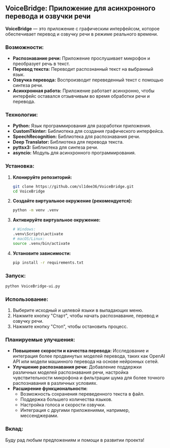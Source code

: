 ## VoiceBridge: Приложение для асинхронного перевода и озвучки речи

**VoiceBridge** — это приложение с графическим интерфейсом, которое обеспечивает перевод и озвучку речи в режиме реального времени. 

### Возможности:

- **Распознавание речи:** Приложение прослушивает микрофон и преобразует речь в текст.
- **Перевод текста:** Переводит распознанный текст на выбранный язык.
- **Озвучка перевода:** Воспроизводит переведенный текст с помощью синтеза речи.
- **Асинхронная работа:** Приложение работает асинхронно, чтобы интерфейс оставался отзывчивым во время обработки речи и перевода.

### Технологии:

- **Python:** Язык программирования для разработки приложения.
- **CustomTkinter:**  Библиотека для создания графического интерфейса.
- **SpeechRecognition:**  Библиотека для распознавания речи.
- **Deep Translator:** Библиотека для перевода текста.
- **pyttsx3:** Библиотека для синтеза речи.
- **asyncio:**  Модуль для асинхронного программирования.

### Установка:

1. **Клонируйте репозиторий:**
   ```bash
   git clone https://github.com/sl1dee36/VoiceBridge.git
   cd VoiceBridge
   ```

2. **Создайте виртуальное окружение (рекомендуется):**
   ```bash
   python -m venv .venv
   ```

3. **Активируйте виртуальное окружение:**
   ```bash
   # Windows:
   .venv\Scripts\activate
   # macOS/Linux:
   source .venv/bin/activate
   ```

4. **Установите зависимости:**
   ```bash
   pip install -r requirements.txt
   ```

### Запуск:

```bash
python VoiceBridge-ui.py
```

### Использование:

1. Выберите исходный и целевой языки в выпадающих меню.
2. Нажмите кнопку "Старт", чтобы начать распознавание, перевод и озвучку речи.
3. Нажмите кнопку "Стоп", чтобы остановить процесс.

### Планируемые улучшения:

- **Повышение скорости и качества перевода:** Исследование и интеграция более продвинутых моделей перевода, таких как OpenAI API или модели машинного перевода на основе нейронных сетей.
- **Улучшение распознавания речи:**  Добавление поддержки различных моделей распознавания речи, настройка чувствительности микрофона и фильтрации шума для более точного распознавания в различных условиях.
- **Расширение функциональности:**
    - Возможность сохранения переведенного текста в файл.
    - Поддержка большего количества языков.
    - Настройка голоса и скорости озвучки.
    - Интеграция с другими приложениями, например, мессенджерами.

### Вклад:

Буду рад любым предложениям и помощи в развитии проекта!  
